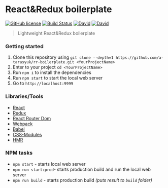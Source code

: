 # React&Redux boilerplate

[![GitHub license](https://img.shields.io/badge/license-MIT-blue.svg?style=flat-square)](https://github.com/a-tarasyuk/rr-boilerplate/blob/master/LICENSE) [![Build Status](https://img.shields.io/travis/a-tarasyuk/rr-boilerplate/master.svg?style=flat-square)](https://travis-ci.org/a-tarasyuk/rr-boilerplate) [![David](https://img.shields.io/david/a-tarasyuk/rr-boilerplate.svg?style=flat-square)](https://github.com/a-tarasyuk/rr-boilerplate) [![David](https://img.shields.io/david/dev/a-tarasyuk/rr-boilerplate.svg?style=flat-square)](https://github.com/a-tarasyuk/rr-boilerplate)

> Lightweight React&Redux boilerplate

### Getting started
1. Clone this repository using `git clone --depth=1 https://github.com/a-tarasyuk/rr-boilerplate.git <YourProjectName>`
2. Enter to your project `cd <YourProjectName>`
3. Run `npm i` to install the dependencies
4. Run `npm start` to start the local web server
5. Go to `http://localhost:9999`

### Libraries/Tools
- [React](https://facebook.github.io/react)
- [Redux](https://github.com/rackt/redux)
- [React Router Dom](https://github.com/ReactTraining/react-router/tree/master/packages/react-router-dom)
- [Webpack](https://webpack.github.io)
- [Babel](https://babeljs.io)
- [CSS-Modules](https://github.com/css-modules/css-modules)
- [HMR](https://webpack.js.org/concepts/hot-module-replacement/)

### NPM tasks
- `npm start` - starts local web server
- `npm run start:prod`- starts production build and run the local web server
- `npm run build` - starts production build *(puts result to `build` folder)*
